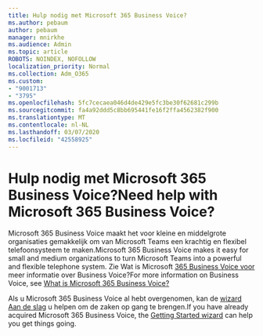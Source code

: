 ```yaml
---
title: Hulp nodig met Microsoft 365 Business Voice?
ms.author: pebaum
author: pebaum
manager: mnirkhe
ms.audience: Admin
ms.topic: article
ROBOTS: NOINDEX, NOFOLLOW
localization_priority: Normal
ms.collection: Adm_O365
ms.custom:
- "9001713"
- "3795"
ms.openlocfilehash: 5fc7cecaea046d4de429e5fc3be30f62681c299b
ms.sourcegitcommit: fa4a92ddd5c8bb695441fe16f2ffa4562382f900
ms.translationtype: MT
ms.contentlocale: nl-NL
ms.lasthandoff: 03/07/2020
ms.locfileid: "42558925"
---
```

# <a name="need-help-with-microsoft-365-business-voice"></a><span data-ttu-id="e2a0e-102">Hulp nodig met Microsoft 365 Business Voice?</span><span class="sxs-lookup"><span data-stu-id="e2a0e-102">Need help with Microsoft 365 Business Voice?</span></span>

<span data-ttu-id="e2a0e-103">Microsoft 365 Business Voice maakt het voor kleine en middelgrote organisaties gemakkelijk om van Microsoft Teams een krachtig en flexibel telefoonsysteem te maken.</span><span class="sxs-lookup"><span data-stu-id="e2a0e-103">Microsoft 365 Business Voice makes it easy for small and medium organizations to turn Microsoft Teams into a powerful and flexible telephone system.</span></span> <span data-ttu-id="e2a0e-104">Zie Wat is Microsoft [365 Business Voice voor](https://docs.microsoft.com/microsoftteams/business-voice/whats-business-voice) meer informatie over Business Voice?</span><span class="sxs-lookup"><span data-stu-id="e2a0e-104">For more information on Business Voice, see [What is Microsoft 365 Business Voice?](https://docs.microsoft.com/microsoftteams/business-voice/whats-business-voice)</span></span>

<span data-ttu-id="e2a0e-105">Als u Microsoft 365 Business Voice al hebt overgenomen, kan de [wizard Aan de slag](https://docs.microsoft.com/en-us/microsoftteams/business-voice/use-getting-started-wizard) u helpen om de zaken op gang te brengen.</span><span class="sxs-lookup"><span data-stu-id="e2a0e-105">If you have already acquired Microsoft 365 Business Voice, the [Getting Started wizard](https://docs.microsoft.com/en-us/microsoftteams/business-voice/use-getting-started-wizard) can help you get things going.</span></span> 
